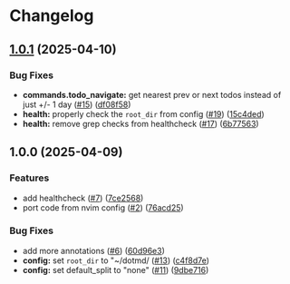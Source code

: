 # Changelog

## [1.0.1](https://github.com/y3owk1n/dotmd.nvim/compare/v1.0.0...v1.0.1) (2025-04-10)


### Bug Fixes

* **commands.todo_navigate:** get nearest prev or next todos instead of just +/- 1 day ([#15](https://github.com/y3owk1n/dotmd.nvim/issues/15)) ([df08f58](https://github.com/y3owk1n/dotmd.nvim/commit/df08f58bf6931fd57d8fecf6d14477dbbde6614e))
* **health:** properly check the `root_dir` from config ([#19](https://github.com/y3owk1n/dotmd.nvim/issues/19)) ([15c4ded](https://github.com/y3owk1n/dotmd.nvim/commit/15c4ded2168aa933dbaf5b5ef883b460360824dc))
* **health:** remove grep checks from healthcheck ([#17](https://github.com/y3owk1n/dotmd.nvim/issues/17)) ([6b77563](https://github.com/y3owk1n/dotmd.nvim/commit/6b77563d22cdeac0812b69d633e00e036ae99246))

## 1.0.0 (2025-04-09)


### Features

* add healthcheck ([#7](https://github.com/y3owk1n/dotmd.nvim/issues/7)) ([7ce2568](https://github.com/y3owk1n/dotmd.nvim/commit/7ce25687a33bbaa1f2f388eca0df36f402e51a55))
* port code from nvim config ([#2](https://github.com/y3owk1n/dotmd.nvim/issues/2)) ([76acd25](https://github.com/y3owk1n/dotmd.nvim/commit/76acd25f26fbca622569817fb381b9d2dfe6909b))


### Bug Fixes

* add more annotations ([#6](https://github.com/y3owk1n/dotmd.nvim/issues/6)) ([60d96e3](https://github.com/y3owk1n/dotmd.nvim/commit/60d96e3f8e743c6ba8e6826c0d293a2c5ad167b5))
* **config:** set `root_dir` to "~/dotmd/ ([#13](https://github.com/y3owk1n/dotmd.nvim/issues/13)) ([c4f8d7e](https://github.com/y3owk1n/dotmd.nvim/commit/c4f8d7e796c6a09681746d33e1cc547e6e2a4cb0))
* **config:** set default_split to "none" ([#11](https://github.com/y3owk1n/dotmd.nvim/issues/11)) ([9dbe716](https://github.com/y3owk1n/dotmd.nvim/commit/9dbe716f7f7fefe1c7b5970999ef8cbd7887ce80))
